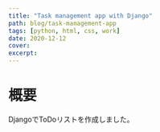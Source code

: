 ```yaml
---
title: "Task management app with Django"
path: blog/task-management-app
tags: [python, html, css, work]
date: 2020-12-12
cover: 
excerpt: 
---
```


# 概要
DjangoでToDoリストを作成しました。

